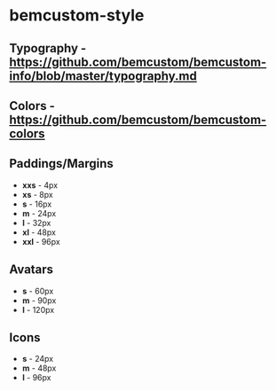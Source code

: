 # bemcustom-style

## Typography - https://github.com/bemcustom/bemcustom-info/blob/master/typography.md
  
 
## Colors - https://github.com/bemcustom/bemcustom-colors

## Paddings/Margins
  * **xxs** - 4px
  * **xs** - 8px
  * **s** - 16px
  * **m** - 24px
  * **l** - 32px
  * **xl** - 48px
  * **xxl** - 96px


## Avatars
  * **s** - 60px
  * **m** - 90px
  * **l** - 120px
  
## Icons
 * **s** - 24px
 * **m** - 48px
 * **l** - 96px 
